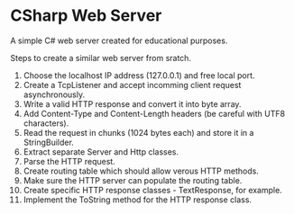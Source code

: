 # CSharp Web Server

A simple C# web server created for educational purposes.

Steps to create a similar web server from sratch.

1. Choose the localhost IP address (127.0.0.1) and free local port.
2. Create a TcpListener and accept incomming client request asynchronously. 
3. Write a valid HTTP response and convert it into byte array.
4. Add Content-Type and Content-Length headers (be careful with UTF8 characters).
5. Read the request in chunks (1024 bytes each) and store it in a StringBuilder.
6. Extract separate Server and Http classes.
7. Parse the HTTP request.
8. Create routing table which should allow verous HTTP methods.
9. Make sure the HTTP server can populate the routing table.
10. Create specific HTTP response classes - TextResponse, for example.
11. Implement the ToString method for the HTTP response class.